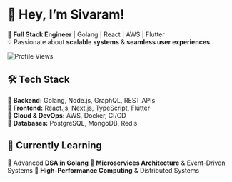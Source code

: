 # 👋 Hey, I’m Sivaram!  

🚀 **Full Stack Engineer** | Golang | React | AWS | Flutter  
💡 Passionate about **scalable systems** & **seamless user experiences**  

![Profile Views](https://komarev.com/ghpvc/?username=your-github-username&color=blue)

## 🛠 Tech Stack  
🔹 **Backend:** Golang, Node.js, GraphQL, REST APIs  
🔹 **Frontend:** React.js, Next.js, TypeScript, Flutter  
🔹 **Cloud & DevOps:** AWS, Docker, CI/CD  
🔹 **Databases:** PostgreSQL, MongoDB, Redis  

## 🌱 Currently Learning

🔸 Advanced **DSA in Golang**
🔸 **Microservices Architecture** & Event-Driven Systems
🔸 **High-Performance Computing** & Distributed Systems